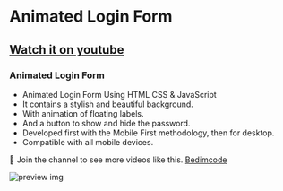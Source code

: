 # Animated Login Form
## [Watch it on youtube](https://youtu.be/b7gc_4TrXkg)
### Animated Login Form

- Animated Login Form Using HTML CSS & JavaScript
- It contains a stylish and beautiful background.
- With animation of floating labels.
- And a button to show and hide the password.
- Developed first with the Mobile First methodology, then for desktop.
- Compatible with all mobile devices.

💙 Join the channel to see more videos like this. [Bedimcode](https://www.youtube.com/@Bedimcode)

![preview img](/preview.png)
